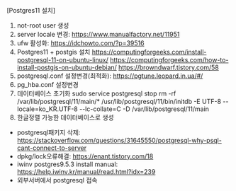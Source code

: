 [Postgres11 설치]

1. not-root user 생성
2. server locale 변경: https://www.manualfactory.net/11951
3. ufw 활성화: https://idchowto.com/?p=39516
4. Postgres11 + postgis 설치
   https://computingforgeeks.com/install-postgresql-11-on-ubuntu-linux/
   https://computingforgeeks.com/how-to-install-postgis-on-ubuntu-debian/
   https://browndwarf.tistory.com/58
5. postgresql.conf 설정변경(최적화): https://pgtune.leopard.in.ua/#/
6. pg_hba.conf 설정변경
7. 데이터베이스 초기화
   sudo service postgresql stop
   rm -rf /var/lib/postgresql/11/main/\*
   /usr/lib/postgresql/11/bin/initdb -E UTF-8 --locale=ko_KR.UTF-8 --lc-collate=C -D /var/lib/postgresql/11/main
8. 한글정렬 가능한 데이터베이스로 생성

- postgresql패키지 삭제: https://stackoverflow.com/questions/31645550/postgresql-why-psql-cant-connect-to-server
- dpkg/lock오류해결: https://enant.tistory.com/18
- iwinv postgres9.5.3 install manual: https://help.iwinv.kr/manual/read.html?idx=239
- 외부서버에서 postgresql 접속
